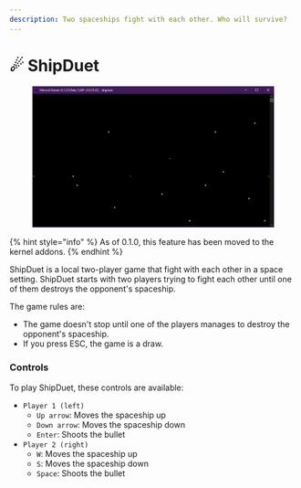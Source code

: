 ```yaml
---
description: Two spaceships fight with each other. Who will survive?
---
```


# ☄ ShipDuet

<figure><img src="../../../.gitbook/assets/image (23).png" alt=""><figcaption></figcaption></figure>

{% hint style="info" %}
As of 0.1.0, this feature has been moved to the kernel addons.
{% endhint %}

ShipDuet is a local two-player game that fight with each other in a space setting. ShipDuet starts with two players trying to fight each other until one of them destroys the opponent's spaceship.

The game rules are:

* The game doesn't stop until one of the players manages to destroy the opponent's spaceship.
* If you press ESC, the game is a draw.

### Controls

To play ShipDuet, these controls are available:

* `Player 1 (left)`
  * `Up arrow`: Moves the spaceship up
  * `Down arrow`: Moves the spaceship down
  * `Enter`: Shoots the bullet
* `Player 2 (right)`
  * `W`: Moves the spaceship up
  * `S`: Moves the spaceship down
  * `Space`: Shoots the bullet
